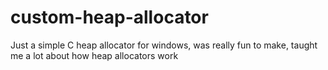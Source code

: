 # custom-heap-allocator
Just a simple C heap allocator for windows, was really fun to make, taught me a lot about how heap allocators work
